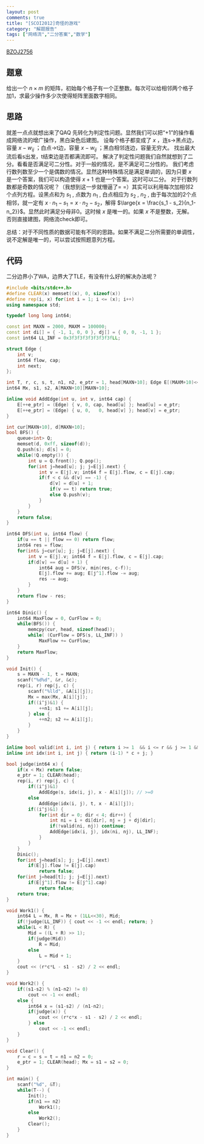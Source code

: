 ```yaml
---
layout: post
comments: true
title: "[SCOI2012]奇怪的游戏"
category: "解题报告"
tags: ["网络流","二分答案","数学"]
---
```


[BZOJ2756][1]

## 题意

给出一个 $n \times m$ 的矩阵，初始每个格子有一个正整数。每次可以给相邻两个格子加1，求最少操作多少次使得矩阵里面数字相同。

<!--more-->

## 思路

就差一点点就想出来了QAQ
先转化为判定性问题。显然我们可以把“+1”的操作看成网络流的增广操作，黑白染色后建图。
设每个格子都变成了 $x$ ，连s->黑点边，容量 $x-w_{ij}$ ；白点->t边，容量 $x-w_{ij}$ ；黑白相邻连边，容量无穷大。
找出最大流后看s出发，t结束边是否都满流即可。
解决了判定性问题我们自然就想到了二分。看看是否满足可二分性。对于一般的情况，是不满足可二分性的。
我们考虑行数列数至少一个是偶数的情况。显然这种特殊情况是满足单调的，因为只要 $x$ 是一个答案，我们可以构造使得 $x+1$ 也是一个答案。这时可以二分。
对于行数列数都是奇数的情况呢？（我想到这一步就懵逼了= =）其实可以利用每次加相邻2个点列方程。设黑点和为 $s_1$ , 点数为 $n_1$ , 白点相应为 $s_2$ , $n_2$ , 由于每次加的2个点相邻，就一定有 $x \cdot n_1 - s_1 = x \cdot n_2 - s_2$，解得 $\large{x = \frac{s_1 - s_2}{n_1-n_2}}$。显然此时满足分母非0。这时候 $x$ 是唯一的。如果 $x$ 不是整数，无解。否则直接建图，网络流check即可。

总结：对于不同性质的数据可能有不同的思路。如果不满足二分所需要的单调性，说不定解是唯一的，可以尝试按照题意列方程。

## 代码

二分边界小了WA，边界大了TLE，有没有什么好的解决办法呢？

```cpp
#include <bits/stdc++.h>
#define CLEAR(x) memset((x), 0, sizeof(x))
#define rep(i, x) for(int i = 1; i <= (x); i++)
using namespace std;

typedef long long int64;

const int MAXN = 2000, MAXM = 100000;
const int di[] = { -1, 1, 0, 0 }, dj[] = { 0, 0, -1, 1 };
const int64 LL_INF = 0x3f3f3f3f3f3f3f3fLL;

struct Edge {
	int v;
	int64 flow, cap;
	int next;
};

int T, r, c, s, t, n1, n2, e_ptr = 1, head[MAXN+10]; Edge E[(MAXM+10)<<1];
int64 Mx, s1, s2, A[MAXN+10][MAXN+10];

inline void AddEdge(int u, int v, int64 cap) {
	E[++e_ptr] = (Edge) { v, 0, cap, head[u] }; head[u] = e_ptr;
	E[++e_ptr] = (Edge) { u, 0,   0, head[v] }; head[v] = e_ptr;
}

int cur[MAXN+10], d[MAXN+10];
bool BFS() {
	queue<int> Q;
	memset(d, 0xff, sizeof(d));
	Q.push(s); d[s] = 0;
	while(!Q.empty()) {	
		int u = Q.front(); Q.pop();
		for(int j=head[u]; j; j=E[j].next) {
			int v = E[j].v; int64 f = E[j].flow, c = E[j].cap;
			if(f < c && d[v] == -1) {
				d[v] = d[u] + 1;
				if(v == t) return true;
				else Q.push(v);
			}
		}
	}
	return false;
}

int64 DFS(int u, int64 flow) {
	if(u == t || flow == 0) return flow;
	int64 res = flow;
	for(int& j=cur[u]; j; j=E[j].next) {
		int v = E[j].v; int64 f = E[j].flow, c = E[j].cap;
		if(d[v] == d[u] + 1) {
			int64 aug = DFS(v, min(res, c-f));
			E[j].flow += aug; E[j^1].flow -= aug;
			res -= aug;
		}
	}
	return flow - res;
}

int64 Dinic() {
	int64 MaxFlow = 0, CurFlow = 0;
	while(BFS()) {
		memcpy(cur, head, sizeof(head));
		while( (CurFlow = DFS(s, LL_INF)) )
			MaxFlow += CurFlow;
	}
	return MaxFlow;
}

void Init() {
	s = MAXN - 1, t = MAXN;
	scanf("%d%d", &r, &c);
	rep(i, r) rep(j, c) {
		scanf("%lld", &A[i][j]);
		Mx = max(Mx, A[i][j]);
		if((i^j)&1) {
			++n1; s1 += A[i][j];
		} else {
			++n2; s2 += A[i][j];
		}
	}
}

inline bool valid(int i, int j) { return i >= 1  && i <= r && j >= 1 && j <= c; }
inline int idx(int i, int j) { return (i-1) * c + j; }

bool judge(int64 x) {
	if(x < Mx) return false;
	e_ptr = 1; CLEAR(head);
	rep(i, r) rep(j, c) {
		if((i^j)&1) 
			AddEdge(s, idx(i, j), x - A[i][j]); // >=0
		else
			AddEdge(idx(i, j), t, x - A[i][j]);
		if((i^j)&1) {
			for(int dir = 0; dir < 4; dir++) {
				int ni = i + di[dir], nj = j + dj[dir];
				if(!valid(ni, nj)) continue;
				AddEdge(idx(i, j), idx(ni, nj), LL_INF);
			}
		}
	}
	Dinic();
	for(int j=head[s]; j; j=E[j].next)
		if(E[j].flow != E[j].cap)
			return false;
	for(int j=head[t]; j; j=E[j].next) 
		if(E[j^1].flow != E[j^1].cap)
			return false;
	return true;
}

void Work1() {
	int64 L = Mx, R = Mx + (1LL<<30), Mid; 
	if(!judge(LL_INF)) { cout << -1 << endl; return; }
	while(L < R) {
		Mid = ((L + R) >> 1);
		if(judge(Mid)) 
			R = Mid;
		else 
			L = Mid + 1;
	}
	cout << (r*c*L - s1 - s2) / 2 << endl;
}

void Work2() {
	if((s1-s2) % (n1-n2) != 0)
		cout << -1 << endl;
	else {
		int64 x = (s1-s2) / (n1-n2);
		if(judge(x)) {
			cout << (r*c*x - s1 - s2) / 2 << endl;
		} else 
			cout << -1 << endl;
	}
}

void Clear() {
	r = c = s = t = n1 = n2 = 0; 
	e_ptr = 1; CLEAR(head); Mx = s1 = s2 = 0; 
}

int main() {
	scanf("%d", &T);
	while(T--) {
		Init(); 
		if(n1 == n2) 
			Work1(); 
		else 
			Work2();
		Clear();
	}
}
```



[1]:http://www.lydsy.com/JudgeOnline/problem.php?id=2756
